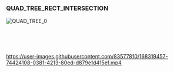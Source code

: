### QUAD_TREE_RECT_INTERSECTION

![QUAD_TREE_0](https://user-images.githubusercontent.com/83577810/168318883-89c7efc0-9db4-4b8f-ac0a-171cbeaf1b5b.PNG)

<br>

<br>
<br>



https://user-images.githubusercontent.com/83577810/168319457-74424108-0381-4213-80ed-d879e1d415ef.mp4

